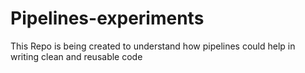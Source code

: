 # Pipelines-experiments
This Repo is being created to understand how pipelines could help in writing clean and reusable code
